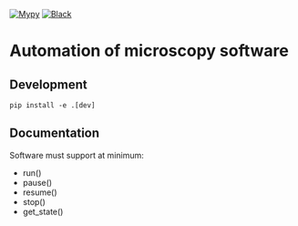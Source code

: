 [![Mypy](https://github.com/BioImaging-NKI/pymicroscopysoftwareautomation/actions/workflows/mypy.yml/badge.svg)](https://github.com/BioImaging-NKI/pymicroscopysoftwareautomation/actions/workflows/mypy.yml)
[![Black](https://github.com/BioImaging-NKI/pymicroscopysoftwareautomation/actions/workflows/black.yml/badge.svg)](https://github.com/BioImaging-NKI/pymicroscopysoftwareautomation/workflows/black.yml)
# Automation of microscopy software

## Development
`pip install -e .[dev]`

## Documentation
Software must support at minimum:
* run()
* pause()
* resume()
* stop()
* get_state()
